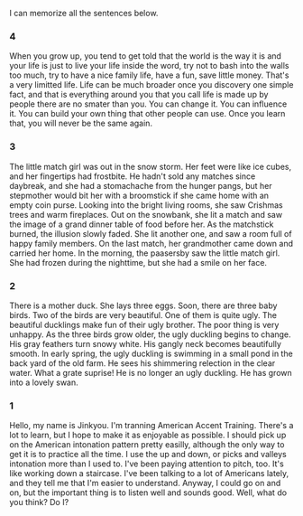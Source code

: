 I can memorize all the sentences below.

### 4

When you grow up, you tend to get told that the world is the way it is and your life is just to live your life inside the word, try not to bash into the walls too much, try to have a nice family life, have a fun, save little money. That's a very limitted life. Life can be much broader once you discovery one simple fact, and that is everything around you that you call life is made up by people there are no smater than you.
You can change it. You can influence it. You can build your own thing that other people can use. Once you learn that, you will never be the same again.

### 3

The little match girl was out in the snow storm. Her feet were like ice cubes, and her fingertips had frostbite. He hadn't sold any matches since daybreak, and she had a stomachache from the hunger pangs, but her stepmother would bit her with a broomstick if she came home with an empty coin purse. Looking into the bright living rooms, she saw Crishmas trees and warm fireplaces. Out on the snowbank, she lit a match and saw the image of a grand dinner table of food before her. As the matchstick burned, the illusion slowly faded. She lit another one, and saw a room full of happy family members. On the last match, her grandmother came down and carried her home.
In the morning, the paasersby saw the little match girl. She had frozen during the nighttime, but she had a smile on her face.

### 2

There is a mother duck. She lays three eggs. Soon, there are three baby birds. Two of the birds are very beautiful. One of them is quite ugly. The beautiful ducklings make fun of their ugly brother. The poor thing is very unhappy. As the three birds grow older, the ugly duckling begins to change. His gray feathers turn snowy white. His gangly neck becomes beautifully smooth.
In early spring, the ugly duckling is swimming in a small pond in the back yard of the old farm. He sees his shimmering relection in the clear water. What a grate suprise! He is no longer an ugly duckling. He has grown into a lovely swan.

### 1

Hello, my name is Jinkyou. I'm tranning American Accent Training. There's a lot to learn, but I hope to make it as enjoyable as possible. I should pick up on the American intonation pattern pretty easilly, although the only way to get it is to practice all the time. I use the up and down, or picks and valleys intonation more than I used to. I've been paying attention to pitch, too. It's like working down a staircase. I've been talking to a lot of Americans lately, and they tell me that I'm easier to understand. Anyway, I could go on and on, but the important thing is to listen well and sounds good. Well, what do you think? Do I?